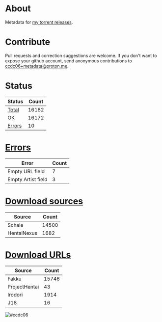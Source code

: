 # About
Metadata for [my torrent releases](https://sukebei.nyaa.si/?q=CCDC06).

# Contribute
Pull requests and correction suggestions are welcome. If you don't want to expose your github account, send anonymous contributions to [ccdc06+metadata@proton.me](mailto:ccdc06+metadata@proton.me).

<!-- [Status] -->
# Status
|Status|Count|
|-|-|
|[Total](indexes/list.csv)|16182|
|OK|16172|
|[Errors](indexes/errors.csv)|10|

# [Errors](indexes/errors.csv)
|Error|Count|
|-|-|
|Empty URL field|7|
|Empty Artist field|3|

# [Download sources](indexes/downloadSource.csv)
|Source|Count|
|-|-|
|Schale|14500|
|HentaiNexus|1682|

# [Download URLs](indexes/urlSource.csv)
|Source|Count|
|-|-|
|Fakku|15746|
|ProjectHentai|43|
|Irodori|1914|
|J18|16|
<!-- [/Status] -->

![#ccdc06](https://placehold.co/15x15/ccdc06/ccdc06.png)
